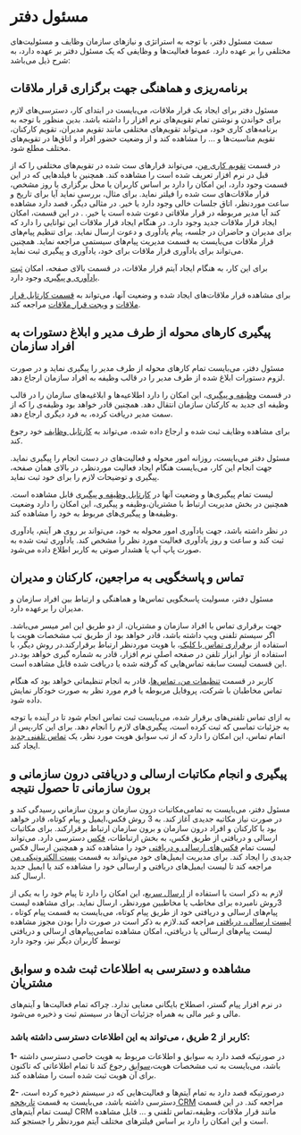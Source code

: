 # مسئول دفتر

سمت مسئول دفتر، با توجه به استراتژی و نیاز‌های سازمان وظایف و مسئولیت‌های مختلفی را  بر عهده دارد. عموما  فعالیت‌ها و وظایفی که یک مسئول دفتر بر عهده دارد، به شرح ذیل می‌باشد:


## برنامه‌ریزی و هماهنگی جهت برگزاری قرار ملاقات

مسئول دفتر برای ایجاد یک قرار ملاقات، می‌بایست در ابتدای کار، دسترسی‌های لازم برای خواندن و نوشتن تمام تقویم‌های نرم افزار را داشته باشد. بدین منظور با توجه به برنامه‌های کاری خود، می‌تواند تقویم‌های مختلفی مانند تقویم مدیران، تقویم کارکنان، تقویم مناسبت‌ها و ... را مشاهده کند و از وضعیت حضور افراد و اتاق‌ها در تقویم‌های مختلف مطلع شود.


در قسمت [تقویم کاری من](https://github.com/1stco/PayamGostarDocs/blob/master/help2.5.4/Customer-relationship-management/My-work-calendar/My-work-calendar.md)، می‌تواند قرارهای ست شده در تقویم‌های مختلفی را که از قبل در نرم افزار تعریف شده است را مشاهده کند. همچنین با فیلدهایی که در این قسمت وجود دارد، این امکان را دارد بر اساس کاربران یا محل برگزاری یا روز مشخص، ‌قرار ملاقات‌های ست شده را فیلتر نماید. برای مثال، بررسی نماید آیا برای تاریخ و ساعت موردنظر، اتاق جلسات خالی وجود دارد یا خیر. در مثالی دیگر، قصد دارد مشاهده کند آیا مدیر مربوطه در قرار ملاقاتی دعوت شده است یا خیر.
 .
در این قسمت، امکان ایجاد قرار ملاقات جدید وجود دارد. در هنگام ایجاد قرار ملاقات این توانایی را دارد که برای مدیران و حاضران در جلسه، پیام یادآوری و دعوت ارسال نماید. برای تنظیم پیام‌های قرار ملاقات می‌بایست به قسمت مدیریت پیام‌های سیستمی‌ مراجعه نماید. همچنین می‌تواند برای یادآوری قرار ملاقات برای خود، یادآوری و پیگیری ثبت نماید.

برای این کار، به هنگام ایجاد آیتم قرار ملاقات، در قسمت بالای صفحه، امکان [ثبت یادآوری و پیگیری](https://github.com/1stco/PayamGostarDocs/blob/master/help2.5.4/Integrated-bank/Database/General-specifications/Reminder-and-follow-up/Reminder-and-follow-up.md) وجود دارد.

برای مشاهده قرار ملاقات‌های ایجاد شده و وضعیت آنها، می‌تواند به  [قسمت کارتابل قرار ملاقات](https://github.com/1stco/PayamGostarDocs/blob/master/help2.5.4/home/widget/Cardboard/Meeting-card/Meeting-card.md) و [ویجت قرار ملاقات](https://github.com/1stco/PayamGostarDocs/blob/master/help2.5.4/home/widget/Meeting-widget/Meeting-widget.md) مراجعه کند.



## پیگیری کارهای محوله از طرف مدیر و ابلاغ دستورات به افراد سازمان



مسئول دفتر، می‌بایست تمام کارهای محوله از طرف مدیر را پیگیری نماید و در صورت لزوم دستورات ابلاغ شده از طرف مدیر را در قالب وظیفه به افراد سازمان ارجاع دهد.

در قسمت [وظیفه و پیگیری](https://github.com/1stco/PayamGostarDocs/blob/master/help2.5.4/home/widget/Cardboard/Task-tracking/2.6.0/Task-tracking.md)، این امکان را دارد اطلاعیه‌ها و ابلاغیه‌های سازمان را در قالب وظیفه ای جدید به کارکنان سازمان انتقال دهد. همچنین قادر خواهد بود وظیفه‌ی را که از سمت مدیر دریافت کرده، به فرد دیگری ارجاع دهد.

برای مشاهده وظایف ثبت شده و ارجاع داده شده، می‌تواند به [کارتابل وظایف](https://github.com/1stco/PayamGostarDocs/blob/master/help2.5.4/home/widget/Cardboard/Task-tracking/2.6.0/Task-tracking.md) خود رجوع کند.

مسئول دفتر می‌بایست، روزانه  امور محوله و فعالیت‌های در دست انجام را پیگیری نماید. جهت انجام این کار، می‌بایست هنگام ایجاد فعالیت موردنظر، در بالای همان صفحه، پیگیری و توضیحات لازم را برای خود ثبت نماید.

لیست تمام پیگیری‌ها و وضعیت آنها در [کارتابل وظیفه و پیگیری](https://github.com/1stco/PayamGostarDocs/blob/master/help2.5.4/home/widget/Cardboard/Task-tracking/2.6.0/Task-tracking.md) قابل مشاهده است. همچنین در بخش مدیریت ارتباط با مشتریان،وظیفه و پیگیری، این امکان را دارد وضعیت وظیفه‌ها و پیگیری‌های مربوط به خود را مشاهده کند.

در نظر داشته باشد، جهت یادآوری امور محوله به خود، می‌تواند بر روی هر آیتم، یادآوری ثبت کند و ساعت و روز یادآوری فعالیت مورد نظر را مشخص کند. یادآوری ثبت شده به صورت پاپ آپ یا هشدار صوتی به کاربر اطلاع داده می‌شود.

## تماس و پاسخگویی به مراجعین، کارکنان و مدیران 


مسئول دفتر، مسولیت پاسخگویی تماس‌ها و هماهنگی و ارتباط بین افراد سازمان و مدیران را برعهده دارد.

جهت برقراری تماس با افراد سازمان و مشتریان، از دو طریق این امر میسر می‌باشد. اگر سیستم تلفنی ویپ داشته باشد، قادر خواهد بود از طریق تب مشخصات هویت با استفاده از [برقراری تماس با کلیک](https://github.com/1stco/PayamGostarDocs/blob/master/help2.5.4/Integrated-bank/Database/calls-h/Click-to-call.md)، با هویت موردنظر ارتباط برقرارکند.در روش دیگر، با استفاده از نوار ابزار تلفن در صفحه اصلی نرم افزار، قادر به شماره گیری خواهد بود.در این قسمت لیست سابقه تماس‌هایی که گرفته شده یا دریافت شده قابل مشاهده است.

کاربر در قسمت [تنظیمات من، تماس‌ها](https://github.com/1stco/PayamGostarDocs/blob/master/help2.5.4/home/my-setting/my-setting.md)، قادر به انجام تنظیماتی خواهد بود که هنگام تماس مخاطبان با شرکت، پروفایل مربوطه یا فرم مورد نظر به صورت خودکار نمایش داده شود.

به ازای تماس تلفنی‌های برقرار شده، می‌بایست ثبت تماس انجام شود تا در آینده با توجه به جزئیات تماسی که ثبت کرده است، پیگیری‌های لازم را انجام دهد. برای این کار،پس از اتمام تماس، این امکان را دارد که از تب سوابق هویت مورد نظر، یک [تماس تلفنی جدید](https://github.com/1stco/PayamGostarDocs/blob/master/help2.5.4/Integrated-bank/Database/Records/New-phone-call/New-phone-call.md) ایجاد کند.



## پیگیری و انجام مکاتبات ارسالی و دریافتی درون سازمانی و برون سازمانی تا حصول نتیجه



مسئول دفتر، می‌بایست به تمامی‌مکاتبات درون سازمان و برون سازمانی رسیدگی کند و در صورت نیاز مکاتبه جدیدی آغاز کند. به 3 روش فکس،ایمیل و پیام کوتاه، قادر خواهد بود با کارکنان و افراد درون سازمان و برون سازمان ارتباط برقرارکند. برای مکاتبات ارسالی و دریافتی از طریق فکس، به بخش ارتباطات، [فکس](https://github.com/1stco/PayamGostarDocs/blob/master/help2.5.4/Marketing/fax/fax.md) دسترسی دارد. می‌تواند لیست تمام [فکس‌های ارسالی و دریافتی](https://github.com/1stco/PayamGostarDocs/blob/master/help2.5.4/connections/fax-conect/fax-connect.md) خود را مشاهده کند و همچنین ارسال فکس جدیدی را ایجاد کند. برای مدیریت ایمیل‌های خود می‌تواند به قسمت [پست الکترونیکی من](https://github.com/1stco/PayamGostarDocs/blob/master/help2.5.4/connections/Mailbox/2.6.0/mailbox.md) مراجعه کند تا لیست ایمیل‌های دریافتی و ارسالی خود را مشاهده کند یا ایمیل جدید ارسال کند.

 لازم به ذکر است با استفاده از [ارسال سریع](https://github.com/1stco/PayamGostarDocs/blob/master/help2.5.4/Marketing/ersal-sari.md)، این امکان را دارد تا پیام خود را به یکی از 3روش نامبرده برای مخاطب یا مخاطبین موردنظر، ارسال نماید. برای مشاهده لیست پیام‌های ارسالی و دریافتی خود از طریق پیام کوتاه، می‌بایست به قسمت پیام کوتاه ، [لیست ارسالی، دریافتی](https://github.com/1stco/PayamGostarDocs/blob/master/help2.5.4/connections/sms-connet/sms-connect.md) مراجعه کند.لازم به ذکر است در صورت دارا بودن مجوز مشاهده لیست پیام‌های ارسالی یا دریافتی، امکان مشاهده تمامی‌پیام‌های ارسالی و دریافتی توسط کاربران دیگر نیز، وجود دارد
 
 
 
##  مشاهده و دسترسی به اطلاعات ثبت شده و سوابق مشتریان   



در نرم افزار پیام گستر، اصطلاح بایگانی معنایی ندارد. چراکه تمام فعالیت‌ها و آیتم‌های مالی و غیر مالی به همراه جزئیات آن‌ها در سیستم ثبت و ذخیره می‌شود.

### کاربر از 2 طریق ، می‌تواند به این اطلاعات دسترسی داشته باشد:

**1-**	در صورتیکه قصد دارد  به سوابق و اطلاعات مربوط به هویت خاصی دسترسی داشته باشد، می‌بایست به تب مشخصات هویت،[سوابق](https://github.com/1stco/PayamGostarDocs/blob/master/help2.5.4/Integrated-bank/Database/Records/Joint-record-information/Joint-record-information.md) رجوع کند تا تمام اطلاعاتی که تاکنون برای آن هویت ثبت شده است را مشاهده کند.

**2-**	درصورتیکه قصد دارد به تمام آیتم‌ها و فعالیت‌هایی که در سیستم ذخیره کرده است، دسترسی داشته باشد، می‌بایست به قسمت [تاریخچه CRM](https://github.com/1stco/PayamGostarDocs/blob/master/help2.5.4/Customer-relationship-management/CRM-History/CRM-History.md) مراجعه کند. در این قسمت لیست تمام آیتم‌های CRM مانند قرار ملاقات، وظیفه،تماس تلفنی و ... قابل مشاهده است و این امکان را دارد بر اساس فیلتر‌های مختلف آیتم موردنظر را جستجو کند.






